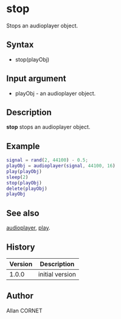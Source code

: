 

# stop

Stops an audioplayer object.

## Syntax

- stop(playObj)

## Input argument

 - playObj - an audioplayer object.

## Description

<b>stop</b> stops an audioplayer object.

## Example

```matlab
signal = rand(2, 44100) - 0.5;
playObj = audioplayer(signal, 44100, 16)
play(playObj)
sleep(2)
stop(playObj)
delete(playObj)
playObj
```

## See also

[audioplayer](audioplayer.md), [play](play.md).
## History

|Version|Description|
|------|------|
|1.0.0|initial version|


## Author

Allan CORNET



